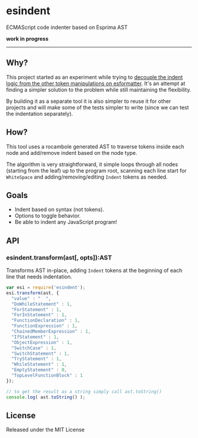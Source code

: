 # esindent

ECMAScript code indenter based on Esprima AST

**work in progress**

---

## Why?

This project started as an experiment while trying to [decouple the indent
logic from the other token manipulations on
esformatter](https://github.com/millermedeiros/esformatter/issues/96). It's an
attempt at finding a simpler solution to the problem while still maintaining
the flexibility.

By building it as a separate tool it is also simpler to reuse it for other
projects and will make some of the tests simpler to write (since we can test
the indentation separately).


## How?

This tool uses a rocambole generated AST to traverse tokens inside each node
and add/remove indent based on the node type.

The algorithm is very straightforward, it simple loops through all nodes
(starting from the leaf) up to the program root, scanning each line start for
`WhiteSpace` and adding/removing/editing `Indent` tokens as needed.


## Goals

 - Indent based on syntax (not tokens).
 - Options to toggle behavior.
 - Be able to indent any JavaScript program!


## API

### esindent.transform(ast[, opts]):AST

Transforms AST in-place, adding `Indent` tokens at the beginning of each line
that needs indentation.

```js
var esi = require('esindent');
esi.transform(ast, {
  "value" : "  ",
  "DoWhileStatement" : 1,
  "ForStatement" : 1,
  "ForInStatement" : 1,
  "FunctionDeclaration" : 1,
  "FunctionExpression" : 1,
  "ChainedMemberExpression" : 1,
  "IfStatement" : 1,
  "ObjectExpression" : 1,
  "SwitchCase" : 1,
  "SwitchStatement" : 1,
  "TryStatement" : 1,
  "WhileStatement" : 1,
  "EmptyStatement" : 0,
  "TopLevelFunctionBlock" : 1
});

// to get the result as a string simply call ast.toString()
console.log( ast.toString() );
```


## License

Released under the MIT License


